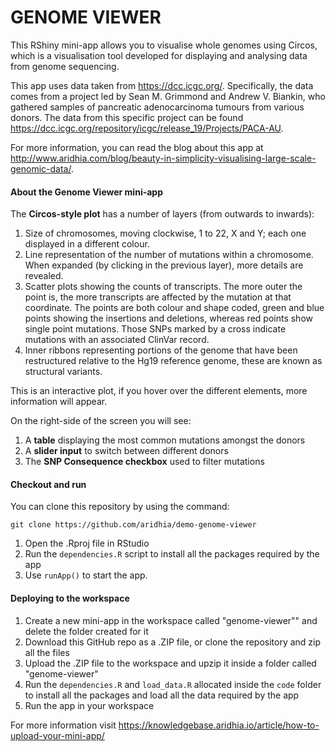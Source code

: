 

# GENOME VIEWER

This RShiny mini-app allows you to visualise whole genomes using Circos, which is a visualisation tool developed for displaying and analysing data from genome sequencing.

This app uses data taken from https://dcc.icgc.org/. Specifically, the data comes from a project led by Sean M. Grimmond and Andrew V. Biankin, who gathered samples of pancreatic adenocarcinoma tumours from various donors. The data from this specific project can be found
https://dcc.icgc.org/repository/icgc/release_19/Projects/PACA-AU.


For more information, you can read the blog about this app at http://www.aridhia.com/blog/beauty-in-simplicity-visualising-large-scale-genomic-data/.

#### About the Genome Viewer mini-app

The **Circos-style plot** has a number of layers (from outwards to inwards):

1. Size of chromosomes, moving clockwise, 1 to 22, X and Y; each one displayed in a different colour.
2. Line representation of the number of mutations within a chromosome. When expanded (by clicking in the previous layer), more details are revealed.
3. Scatter plots showing the counts of transcripts. The more outer the point is, the more transcripts are affected by the mutation at that coordinate. The points are both colour and shape coded, green and blue points showing the insertions and deletions, whereas red points show single point mutations. Those SNPs marked by a cross indicate mutations with an associated ClinVar record.
4. Inner ribbons representing portions of the genome that have been restructured relative to the Hg19 reference genome, these are known as structural variants.

This is an interactive plot, if you hover over the different elements, more information will appear.

On the right-side of the screen you will see:
1. A **table** displaying the most common mutations amongst the donors
2. A **slider input** to switch between different donors
4. The **SNP Consequence checkbox** used to filter mutations

#### Checkout and run

You can clone this repository by using the command:

```
git clone https://github.com/aridhia/demo-genome-viewer
```

1. Open the .Rproj file in RStudio 
2. Run the `dependencies.R` script to install all the packages required by the app
3. Use `runApp()` to start the app.

#### Deploying to the workspace

1. Create a new mini-app in the workspace called "genome-viewer"" and delete the folder created for it
2. Download this GitHub repo as a .ZIP file, or clone the repository and zip all the files
3. Upload the .ZIP file to the workspace and upzip it inside a folder called "genome-viewer"
4. Run the `dependencies.R` and `load_data.R` allocated inside the `code` folder to install all the packages and load all the data required by the app
5. Run the app in your workspace

For more information visit https://knowledgebase.aridhia.io/article/how-to-upload-your-mini-app/

